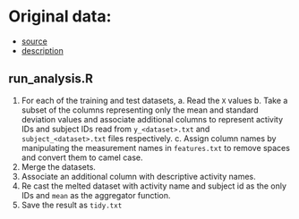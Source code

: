 # Original data:

- [source](https://d396qusza40orc.cloudfront.net/getdata%2Fprojectfiles%2FUCI%20HAR%20Dataset.zip) 
- [description](http://archive.ics.uci.edu/ml/datasets/Human+Activity+Recognition+Using+Smartphones)


## run_analysis.R

1. For each of the training and test datasets, 
    a. Read the `X` values
    b. Take a subset of the columns representing only the mean and standard deviation values and associate additional columns to represent activity IDs and subject IDs read from `y_<dataset>.txt` and `subject_<dataset>.txt` files respectively.
    c. Assign column names by manipulating the measurement names in `features.txt` to remove spaces and convert them to camel case.
2. Merge the datasets.
3. Associate an additional column with descriptive activity names.
4. Re cast the melted dataset with activity name and subject id as the only IDs and `mean` as the aggregator function.
5. Save the result as `tidy.txt`

